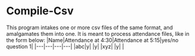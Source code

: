 # Compile-Csv

This program intakes one or more csv files of the same format,
and amalgamates them into one. It is meant to process attendance
files, like in the form below:
|Name|Attendance at 4:30|Attendance at 5:15|yes/no question 1|
|---|---|---|---|
|abc|y| |y|
|xyz| |y| |
